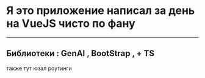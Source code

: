 # Я это приложение написал за день на VueJS чисто по фану

---
## Библиотеки : GenAI , BootStrap , + TS

также тут юзал роутинги
